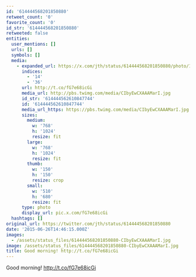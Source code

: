 ```yaml
---
id: '614444568201850880'
retweet_count: '0'
favorite_count: '0'
id_str: '614444568201850880'
retweeted: false
entities:
  user_mentions: []
  urls: []
  symbols: []
  media:
    - expanded_url: https://x.com/jth/status/614444568201850880/photo/1
      indices:
        - '14'
        - '36'
      url: http://t.co/fG7e68icGi
      media_url: http://pbs.twimg.com/media/CIbyEwCXAAAMarI.jpg
      id_str: '614444562610847744'
      id: '614444562610847744'
      media_url_https: https://pbs.twimg.com/media/CIbyEwCXAAAMarI.jpg
      sizes:
        medium:
          w: '768'
          h: '1024'
          resize: fit
        large:
          w: '768'
          h: '1024'
          resize: fit
        thumb:
          w: '150'
          h: '150'
          resize: crop
        small:
          w: '510'
          h: '680'
          resize: fit
      type: photo
      display_url: pic.x.com/fG7e68icGi
  hashtags: []
original_url: https://twitter.com/jth/status/614444568201850880
date: '2015-06-26T14:46:15.000Z'
images:
  - /assets/status_files/614444568201850880-CIbyEwCXAAAMarI.jpg
image: /assets/status_files/614444568201850880-CIbyEwCXAAAMarI.jpg
title: Good morning! http://t.co/fG7e68icGi
---
```


Good morning! http://t.co/fG7e68icGi